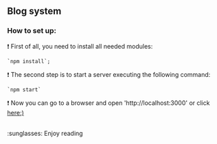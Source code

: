 ## Blog system

### How to set up:
:exclamation: First of all, you need to install all needed modules:

    `npm install`;

:exclamation: The second step is to start a server executing the following command:
    
    `npm start`

:exclamation: Now you can go to a browser and open 'http://localhost:3000' or click [here:)][1]

<br/>
:sunglasses: Enjoy reading

[1]:http://localhost:3000